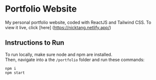 # Portfolio Website
My personal portfolio website, coded with ReactJS and Tailwind CSS.
To view it live, click [here] (https://nicktang.netlify.app/)

## Instructions to Run
To run locally, make sure node and npm are installed.  
Then, navigate into a the `/portfolio` folder and run these commands:
```
npm i
npm start
```
